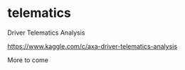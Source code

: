 # telematics
Driver Telematics Analysis

https://www.kaggle.com/c/axa-driver-telematics-analysis

More to come